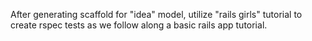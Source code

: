 After generating scaffold for "idea" model, utilize "rails girls" tutorial to create rspec tests as we follow along a basic rails app tutorial.
